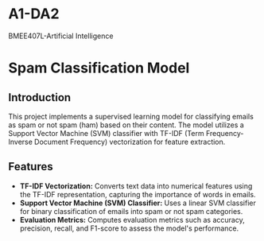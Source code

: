 # A1-DA2
BMEE407L-Artificial Intelligence
# Spam Classification Model

## Introduction

This project implements a supervised learning model for classifying emails as spam or not spam (ham) based on their content. The model utilizes a Support Vector Machine (SVM) classifier with TF-IDF (Term Frequency-Inverse Document Frequency) vectorization for feature extraction.

## Features

- **TF-IDF Vectorization:** Converts text data into numerical features using the TF-IDF representation, capturing the importance of words in emails.
- **Support Vector Machine (SVM) Classifier:** Uses a linear SVM classifier for binary classification of emails into spam or not spam categories.
- **Evaluation Metrics:** Computes evaluation metrics such as accuracy, precision, recall, and F1-score to assess the model's performance.

